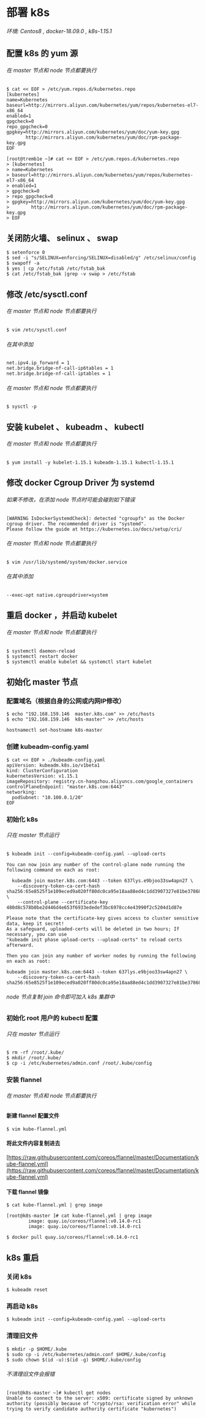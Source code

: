 # 部署 k8s 

###### 环境: Centos8 , docker-18.09.0 , k8s-1.15.1

## 配置 k8s 的 yum 源

###### 在 master 节点和 node 节点都要执行

```
$ cat << EOF > /etc/yum.repos.d/kubernetes.repo
[kubernetes]
name=Kubernetes
baseurl=http://mirrors.aliyun.com/kubernetes/yum/repos/kubernetes-el7-x86_64
enabled=1
gpgcheck=0
repo_gpgcheck=0
gpgkey=http://mirrors.aliyun.com/kubernetes/yum/doc/yum-key.gpg
       http://mirrors.aliyun.com/kubernetes/yum/doc/rpm-package-key.gpg
EOF

```

```
[root@tremb1e ~]# cat << EOF > /etc/yum.repos.d/kubernetes.repo
> [kubernetes]
> name=Kubernetes
> baseurl=http://mirrors.aliyun.com/kubernetes/yum/repos/kubernetes-el7-x86_64
> enabled=1
> gpgcheck=0
> repo_gpgcheck=0
> gpgkey=http://mirrors.aliyun.com/kubernetes/yum/doc/yum-key.gpg
>        http://mirrors.aliyun.com/kubernetes/yum/doc/rpm-package-key.gpg
> EOF
```

## 关闭防火墙、 selinux 、 swap 

```
$ setenforce 0
$ sed -i "s/SELINUX=enforcing/SELINUX=disabled/g" /etc/selinux/config
$ swapoff -a
$ yes | cp /etc/fstab /etc/fstab_bak
$ cat /etc/fstab_bak |grep -v swap > /etc/fstab
```

## 修改 /etc/sysctl.conf 

###### 在 master 节点和 node 节点都要执行

```
$ vim /etc/sysctl.conf
```

###### 在其中添加

```
net.ipv4.ip_forward = 1
net.bridge.bridge-nf-call-ip6tables = 1
net.bridge.bridge-nf-call-iptables = 1
```

###### 在 master 节点和 node 节点都要执行

```
$ sysctl -p
```

## 安装 kubelet 、 kubeadm 、 kubectl 

###### 在 master 节点和 node 节点都要执行

```
$ yum install -y kubelet-1.15.1 kubeadm-1.15.1 kubectl-1.15.1
```

## 修改 docker Cgroup Driver 为 systemd 

###### 如果不修改，在添加 node 节点时可能会碰到如下错误

```
[WARNING IsDockerSystemdCheck]: detected "cgroupfs" as the Docker cgroup driver. The recommended driver is "systemd". 
Please follow the guide at https://kubernetes.io/docs/setup/cri/
```

###### 在 master 节点和 node 节点都要执行

```
$ vim /usr/lib/systemd/system/docker.service
```

###### 在其中添加

```
--exec-opt native.cgroupdriver=system
```

## 重启 docker ，并启动 kubelet 

###### 在 master 节点和 node 节点都要执行

```
$ systemctl daemon-reload
$ systemctl restart docker
$ systemctl enable kubelet && systemctl start kubelet
```

## 初始化 master 节点

### 配置域名（根据自身的公网或内网IP修改）

```
$ echo "192.168.159.146  master.k8s.com" >> /etc/hosts
$ echo "192.168.159.146  k8s-master" >> /etc/hosts
```

```
hostnamectl set-hostname k8s-master
```

### 创建 kubeadm-config.yaml

```
$ cat << EOF > ./kubeadm-config.yaml
apiVersion: kubeadm.k8s.io/v1beta1
kind: ClusterConfiguration
kubernetesVersion: v1.15.1
imageRepository: registry.cn-hangzhou.aliyuncs.com/google_containers
controlPlaneEndpoint: "master.k8s.com:6443"
networking:
  podSubnet: "10.100.0.1/20"
EOF
```

### 初始化 k8s 

###### 只在 master 节点运行

```
$ kubeadm init --config=kubeadm-config.yaml --upload-certs
```

```
You can now join any number of the control-plane node running the following command on each as root:

  kubeadm join master.k8s.com:6443 --token 637lys.e9bjoo33sw4apn27 \
    --discovery-token-ca-cert-hash sha256:65e8525f1e109eced9a020ff80dc0ca95e18aa88ed4c1dd3907327e81be37868 \
    --control-plane --certificate-key 480d8c578b0be2d446d4e653f6933ededef3bc6978cc4e43990f2c5204d1d87e

Please note that the certificate-key gives access to cluster sensitive data, keep it secret!
As a safeguard, uploaded-certs will be deleted in two hours; If necessary, you can use 
"kubeadm init phase upload-certs --upload-certs" to reload certs afterward.

Then you can join any number of worker nodes by running the following on each as root:

kubeadm join master.k8s.com:6443 --token 637lys.e9bjoo33sw4apn27 \
    --discovery-token-ca-cert-hash sha256:65e8525f1e109eced9a020ff80dc0ca95e18aa88ed4c1dd3907327e81be37868
```

###### node 节点复制 join 命令即可加入 k8s 集群中

### 初始化 root 用户的 kubectl 配置

###### 只在 master 节点运行

```
$ rm -rf /root/.kube/
$ mkdir /root/.kube/
$ cp -i /etc/kubernetes/admin.conf /root/.kube/config
```

### 安装 flannel 

###### 在 master 节点和 node 节点都要执行

#### 新建 flannel 配置文件

```
$ vim kube-flannel.yml
```

#### 将此文件内容复制进去

[https://raw.githubusercontent.com/coreos/flannel/master/Documentation/kube-flannel.yml](https://raw.githubusercontent.com/coreos/flannel/master/Documentation/kube-flannel.yml)

#### 下载 flannel 镜像

```
$ cat kube-flannel.yml | grep image
```

```
[root@k8s-master ]# cat kube-flannel.yml | grep image
        image: quay.io/coreos/flannel:v0.14.0-rc1
        image: quay.io/coreos/flannel:v0.14.0-rc1
```

```
$ docker pull quay.io/coreos/flannel:v0.14.0-rc1
```

## k8s 重启

### 关闭 k8s 

```
$ kubeadm reset
```

### 再启动 k8s 

```
$ kubeadm init --config=kubeadm-config.yaml --upload-certs
```

### 清理旧文件

```
$ mkdir -p $HOME/.kube
$ sudo cp -i /etc/kubernetes/admin.conf $HOME/.kube/config
$ sudo chown $(id -u):$(id -g) $HOME/.kube/config
```

###### 不清理旧文件会报错

```
[root@k8s-master ~]# kubectl get nodes
Unable to connect to the server: x509: certificate signed by unknown authority (possibly because of "crypto/rsa: verification error" while trying to verify candidate authority certificate "kubernetes")
```
